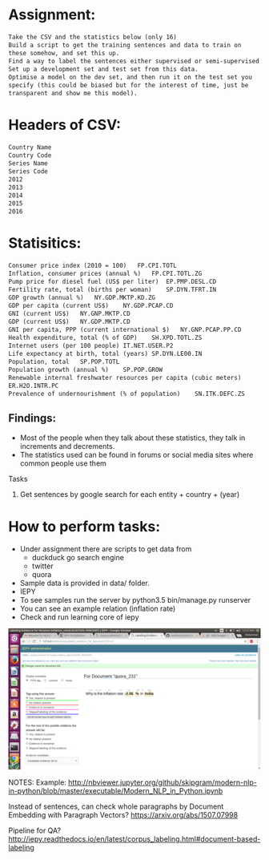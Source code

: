 

Assignment:
===============

    Take the CSV and the statistics below (only 16)
    Build a script to get the training sentences and data to train on these somehow, and set this up.
    Find a way to label the sentences either supervised or semi-supervised
    Set up a development set and test set from this data. 
    Optimise a model on the dev set, and then run it on the test set you specify (this could be biased but for the interest of time, just be transparent and show me this model).


Headers of CSV:
===============

    Country Name
    Country Code
    Series Name
    Series Code
    2012
    2013
    2014
    2015
    2016


Statisitics:
===============

    Consumer price index (2010 = 100)	FP.CPI.TOTL
    Inflation, consumer prices (annual %)	FP.CPI.TOTL.ZG
    Pump price for diesel fuel (US$ per liter)	EP.PMP.DESL.CD
    Fertility rate, total (births per woman)	SP.DYN.TFRT.IN
    GDP growth (annual %)	NY.GDP.MKTP.KD.ZG
    GDP per capita (current US$)	NY.GDP.PCAP.CD
    GNI (current US$)	NY.GNP.MKTP.CD
    GDP (current US$)	NY.GDP.MKTP.CD
    GNI per capita, PPP (current international $)	NY.GNP.PCAP.PP.CD
    Health expenditure, total (% of GDP)	SH.XPD.TOTL.ZS
    Internet users (per 100 people)	IT.NET.USER.P2
    Life expectancy at birth, total (years)	SP.DYN.LE00.IN
    Population, total	SP.POP.TOTL
    Population growth (annual %)	SP.POP.GROW
    Renewable internal freshwater resources per capita (cubic meters)	ER.H2O.INTR.PC
    Prevalence of undernourishment (% of population)	SN.ITK.DEFC.ZS



Findings:
------------
    
- Most of the people when they talk about these statistics, they talk in increments and decrements.
- The statistics used can be found in forums or social media sites where common people use them

Tasks

1. Get sentences by google search for each entity + country + (year)


How to perform tasks:
===============
    
- Under assignment there are scripts to get data from 
    - duckduck go search engine
    - twitter
    - quora
- Sample data is provided in data/ folder.
- IEPY
- To see samples run the server by python3.5 bin/manage.py runserver
- You can see an example relation (inflation rate)
- Check and run learning core of iepy

 ![alt tag](https://raw.githubusercontent.com/confessin/factmata_assignment/master/screen_shot.png)



NOTES:
Example:
http://nbviewer.jupyter.org/github/skipgram/modern-nlp-in-python/blob/master/executable/Modern_NLP_in_Python.ipynb


Instead of sentences, can check whole paragraphs by Document Embedding with Paragraph Vectors?
https://arxiv.org/abs/1507.07998

Pipeline for QA?
http://iepy.readthedocs.io/en/latest/corpus_labeling.html#document-based-labeling


